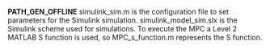 **PATH_GEN_OFFLINE** simulink_sim.m is the configuration file to set parameters for the Simulink simulation. simulink_model_sim.slx is the Simulink scheme used for simulations.
To execute the MPC a Level 2 MATLAB S function is used, so MPC_s_function.m represents the S function.
